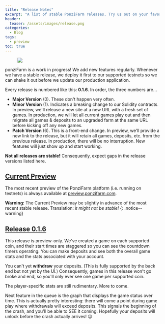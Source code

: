 ```yaml
---
title: "Release Notes"
excerpt: "A list of stable PonziFarm releases. Try us out on your favorite testnet!"
header:
  teaser: /assets/images/release.png
categories:
  - Blog
tags:
  - preview
toc: true
---
```


<figure class="align-left" style="margin-top: 10px; margin-bottom: 10px; width: 150px;">
    <img src="{{ site.url }}{{ site.baseurl }}/assets/images/release.png">
</figure>

ponziFarm is a work in progress! We add new features regularly. Whenever we have a stable release, we deploy it first to our supported testnets so we can shake it out before we update our production application.

Every release is numbered like this: **0.1.6**. In order, the three numbers are...

- **Major Version** (0). These don't happen very often.
- **Minor Version** (1). Indicates a breaking change to our Solidity contracts. In preview, we'll release a new site at a new URL with a fresh set of games. In production, we will let all current games play out and then migrate all games & deposits to an upgraded farm at the same URL before kicking off any new games.
- **Patch Version** (6). This is a front-end change. In preview, we'll provide a new link to the release, but it will retain all games, deposits, etc. from the previous release. In production, there will be no interruption. New features will just show up and start working.

**Not all releases are stable!** Consequently, expect gaps in the release versions listed here.

## [Current Preview](https://preview.ponzifarm.com)

The most recent preview of the PonziFarm platform (i.e. running on testnets) is always available at [preview.ponzifarm.com](https://preview.ponzifarm.com). 

**Warning:** The Current Preview may be slightly in advance of the most recent stable release. Translation: *it might not be stable!*
{: .notice--warning}


## [Release 0.1.6](https://preview-0-1-6.ponzifarm.com)

This release is preview-only. We've created a game on each supported coin, and their start times are staggered so you can see the countdown timers operating. You can make deposits and see both the overall game stats and the stats associated with your account.

You can't yet **withdraw** your deposits. (This is fully supported by the back end but not yet by the UI.) Consequently, games in this release won't go broke and end, so you'll only ever see one game per supported coin.

The player-specific stats are still rudimentary. More to come.

Next feature in the queue is the graph that displays the game status over time. This is actually pretty interesting: there will come a point during game play where withdrawals will exceed deposits. This signals the beginning of the crash, and you'll be able to SEE it coming. Hopefully your deposits will unlock before the crash actually arrives! 😉